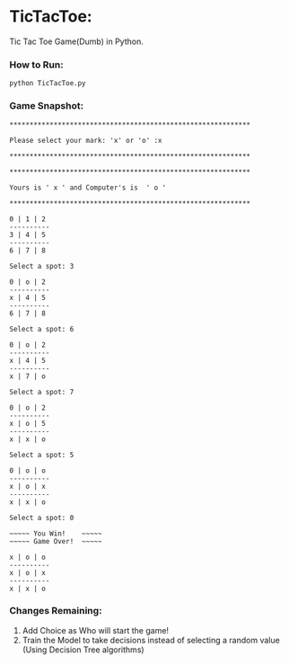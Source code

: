 # TicTacToe:
Tic Tac Toe Game(Dumb) in Python.

### How to Run:
```
python TicTacToe.py
```
### Game Snapshot:
```
************************************************************

Please select your mark: 'x' or 'o' :x

************************************************************

************************************************************

Yours is ' x ' and Computer's is  ' o '

************************************************************

0 | 1 | 2
----------
3 | 4 | 5
----------
6 | 7 | 8

Select a spot: 3

0 | o | 2
----------
x | 4 | 5
----------
6 | 7 | 8

Select a spot: 6

0 | o | 2
----------
x | 4 | 5
----------
x | 7 | o

Select a spot: 7

0 | o | 2
----------
x | o | 5
----------
x | x | o

Select a spot: 5

0 | o | o
----------
x | o | x
----------
x | x | o

Select a spot: 0

~~~~~ You Win!    ~~~~~
~~~~~ Game Over!  ~~~~~

x | o | o
----------
x | o | x
----------
x | x | o
```
### Changes Remaining:
1. Add Choice as Who will start the game! 
2. Train the Model to take decisions instead of selecting a random value (Using Decision Tree algorithms)
